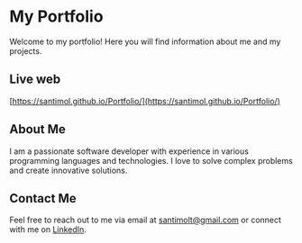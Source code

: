 # My Portfolio

Welcome to my portfolio! Here you will find information about me and my projects.

## Live web
[https://santimol.github.io/Portfolio/](https://santimol.github.io/Portfolio/)

## About Me

I am a passionate software developer with experience in various programming languages and technologies. I love to solve complex problems and create innovative solutions.

## Contact Me

Feel free to reach out to me via email at [santimolt@gmail.com](mailto:santimolt@gmail.com) or connect with me on [LinkedIn](www.linkedin.com/in/santiago-moltedo-a731ab163).
